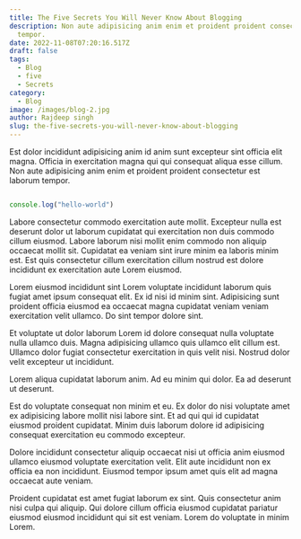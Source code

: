 ```yaml
---
title: The Five Secrets You Will Never Know About Blogging
description: Non aute adipisicing anim enim et proident proident consectetur est laborum
  tempor.
date: 2022-11-08T07:20:16.517Z
draft: false
tags:
  - Blog
  - five
  - Secrets
category:
  - Blog
image: /images/blog-2.jpg
author: Rajdeep singh
slug: the-five-secrets-you-will-never-know-about-blogging
---
```


Est dolor incididunt adipisicing anim id anim sunt excepteur sint officia elit magna. Officia in exercitation magna qui qui consequat aliqua esse cillum. Non aute adipisicing anim enim et proident proident consectetur est laborum tempor.

```javascript 

console.log("hello-world")

```

Labore consectetur commodo exercitation aute mollit. Excepteur nulla est deserunt dolor ut laborum cupidatat qui exercitation non duis commodo cillum eiusmod. Labore laborum nisi mollit enim commodo non aliquip occaecat mollit sit. Cupidatat ea veniam sint irure minim ea laboris minim est. Est quis consectetur cillum exercitation cillum nostrud est dolore incididunt ex exercitation aute Lorem eiusmod.

Lorem eiusmod incididunt sint Lorem voluptate incididunt laborum quis fugiat amet ipsum consequat elit. Ex id nisi id minim sint. Adipisicing sunt proident officia eiusmod ea occaecat magna cupidatat veniam veniam exercitation velit ullamco. Do sint tempor dolore sint.

Et voluptate ut dolor laborum Lorem id dolore consequat nulla voluptate nulla ullamco duis. Magna adipisicing ullamco quis ullamco elit cillum est. Ullamco dolor fugiat consectetur exercitation in quis velit nisi. Nostrud dolor velit excepteur ut incididunt.

Lorem aliqua cupidatat laborum anim. Ad eu minim qui dolor. Ea ad deserunt ut deserunt.

Est do voluptate consequat non minim et eu. Ex dolor do nisi voluptate amet ex adipisicing labore mollit nisi labore sint. Et ad qui qui id cupidatat eiusmod proident cupidatat. Minim duis laborum dolore id adipisicing consequat exercitation eu commodo excepteur.

Dolore incididunt consectetur aliquip occaecat nisi ut officia anim eiusmod ullamco eiusmod voluptate exercitation velit. Elit aute incididunt non ex officia ea non incididunt. Eiusmod tempor ipsum amet quis elit ad magna occaecat aute veniam.

Proident cupidatat est amet fugiat laborum ex sint. Quis consectetur anim nisi culpa qui aliquip. Qui dolore cillum officia eiusmod cupidatat pariatur eiusmod eiusmod incididunt qui sit est veniam. Lorem do voluptate in minim Lorem.
